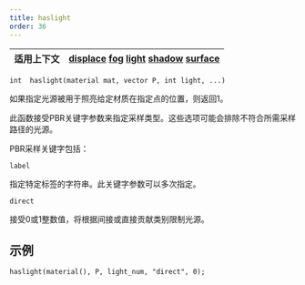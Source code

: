 ```yaml
---
title: haslight
order: 36
---
```

| 适用上下文 | [displace](../contexts/displace.html)  [fog](../contexts/fog.html)  [light](../contexts/light.html)  [shadow](../contexts/shadow.html)  [surface](../contexts/surface.html) |
| --- | --- |

`int  haslight(material mat, vector P, int light, ...)`

如果指定光源被用于照亮给定材质在指定点的位置，则返回1。

此函数接受PBR关键字参数来指定采样类型。这些选项可能会排除不符合所需采样路径的光源。

PBR采样关键字包括：

`label`

指定特定标签的字符串。此关键字参数可以多次指定。

`direct`

接受0或1整数值，将根据间接或直接贡献类别限制光源。

## 示例

```vex
haslight(material(), P, light_num, "direct", 0);

```
